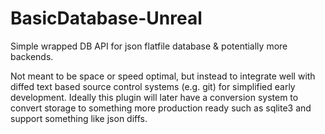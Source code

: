 # BasicDatabase-Unreal
Simple wrapped DB API for json flatfile database &amp; potentially more backends.

Not meant to be space or speed optimal, but instead to integrate well with diffed text based source control systems (e.g. git) for simplified early development. Ideally this plugin will later have a conversion system to convert storage to something more production ready such as sqlite3 and support something like json diffs.
